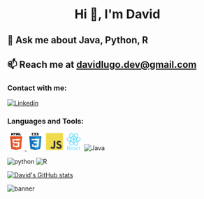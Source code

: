 <h1 align="center">Hi 👋, I'm David</h1>

## 💬 Ask me about **Java, Python, R**

## 📫 Reach me at **davidlugo.dev@gmail.com**

### Contact with me: 
[![Linkedin](https://img.shields.io/badge/LinkedIn-0077B5?style=for-the-badge&logo=linkedin&logoColor=white)](https://ve.linkedin.com/in/davlgven/)

<h3 align="left">Languages and Tools:</h3>
<p align="left"> 
  <a href = ""
    <a target="_blank"> <img src="https://raw.githubusercontent.com/devicons/devicon/master/icons/html5/html5-original-wordmark.svg" alt="html5" width="40" height="40"/> </a>
    <a target="_blank"> <img src="https://raw.githubusercontent.com/devicons/devicon/master/icons/css3/css3-original-wordmark.svg" alt="css3" width="40" height="40"/> </a>
    <a  target="_blank"> <img src="https://raw.githubusercontent.com/devicons/devicon/master/icons/javascript/javascript-original.svg" alt="javascript" width="40" height="40"/> </a>
      <a target="_blank"> <img src="https://raw.githubusercontent.com/devicons/devicon/master/icons/react/react-original-wordmark.svg" alt="react" width="40" height="40"/> </a><a target = "_blank"> <img src ="https://img.icons8.com/color/48/000000/java-coffee-cup-logo--v1.png" alt = "Java" width = "40" height="40"/> </a>

<a target="_blank"> <img src= "https://th.bing.com/th/id/OIP.nUYOwBlsmc2xTLmGRzBTCQHaHa?" alt="python" width="40" height="40"/> </a>
<a target = "_blank"> <img src ="https://www.r-project.org/Rlogo.png" alt = R width = "40" height="40"/> </a>  
    </p> 
    
[![David's GitHub stats](https://github-readme-stats.vercel.app/api?username=davlgven)](https://github.com/davlgven/github-readme-stats&show_icons=true&theme=cobalt)

![banner](https://github.com/davlgven/davlgven/blob/ab76c57518f01ed6c04e54839c14c877aeb45094/banner.jpeg?raw=true)
